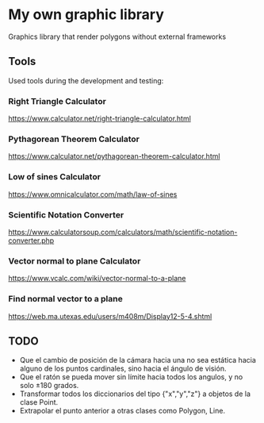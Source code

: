 # My own graphic library
Graphics library that render polygons without external frameworks

## Tools
Used tools during the development and testing:

### Right Triangle Calculator
https://www.calculator.net/right-triangle-calculator.html
### Pythagorean Theorem Calculator
https://www.calculator.net/pythagorean-theorem-calculator.html
### Low of sines Calculator
https://www.omnicalculator.com/math/law-of-sines
### Scientific Notation Converter
https://www.calculatorsoup.com/calculators/math/scientific-notation-converter.php
### Vector normal to plane Calculator
https://www.vcalc.com/wiki/vector-normal-to-a-plane
### Find normal vector to a plane
https://web.ma.utexas.edu/users/m408m/Display12-5-4.shtml


## TODO
* Que el cambio de posición de la cámara hacia una no sea estática hacia alguno de los puntos cardinales, sino hacia el ángulo de visión.
* Que el ratón se pueda mover sin límite hacia todos los angulos, y no solo ±180 grados.
* Transformar todos los diccionarios del tipo {"x","y","z"} a objetos de la clase Point.
* Extrapolar el punto anterior a otras clases como Polygon, Line.
